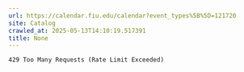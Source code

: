 ```yaml
---
url: https://calendar.fiu.edu/calendar?event_types%5B%5D=121720
site: Catalog
crawled_at: 2025-05-13T14:10:19.517391
title: None
---
```


```
429 Too Many Requests (Rate Limit Exceeded)

```

